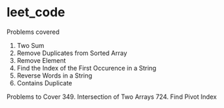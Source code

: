 # leet_code

Problems covered

1. Two Sum
26. Remove Duplicates from Sorted Array
27. Remove Element
28. Find the Index of the First Occurence in a String
151. Reverse Words in a String
217. Contains Duplicate

Problems to Cover
349. Intersection of Two Arrays
724. Find Pivot Index

